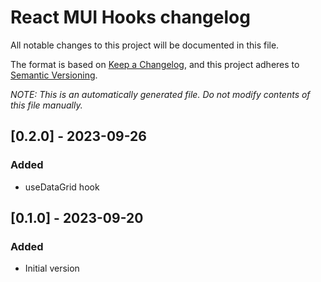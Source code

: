 # React MUI Hooks changelog

All notable changes to this project will be documented in this file.

The format is based on [Keep a Changelog](https://keepachangelog.com/en/1.1.0/),
and this project adheres to [Semantic Versioning](https://semver.org/spec/v2.0.0.html).

_NOTE: This is an automatically generated file. Do not modify contents of this file manually._

## [0.2.0] - 2023-09-26
### Added
- useDataGrid hook

## [0.1.0] - 2023-09-20
### Added
- Initial version
